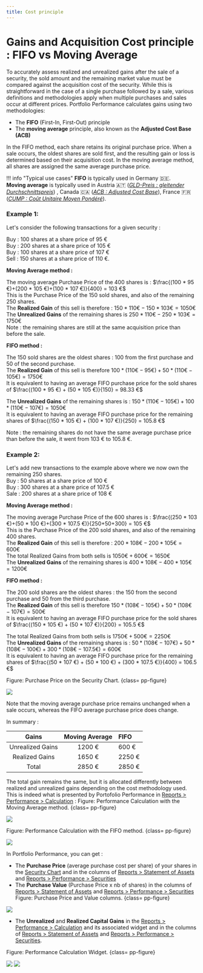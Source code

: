 ```yaml
---
title: Cost principle 
---
```

# Gains and Acquisition Cost principle : FIFO vs Moving Average

To accurately assess realized and unrealized gains after the sale of a security, the sold amount and the remaining market value must be compared against the acquisition cost of the security. While this is straightforward in the case of a single purchase followed by a sale, various definitions and methodologies apply when multiple purchases and sales occur at different prices. Portfolio Performance calculates gains using two methodologies:

- The **FIFO** (First-In, First-Out) principle
- The **moving average** principle, also known as the **Adjusted Cost Base (ACB)** 

In the FIFO method, each share retains its original purchase price. When a sale occurs, the oldest shares are sold first, and the resulting gain or loss is determined based on their acquisition cost.
In the moving average method, all shares are assigned the same average purchase price.

!!! info "Typical use cases"
	**FIFO** is typically used in Germany 🇩🇪.  
	**Moving average** is typically used in Austria 🇦🇹 ([*GLD-Preis : gleitender Durchschnittspreis*](https://de.wikipedia.org/wiki/Gleitender_Durchschnittspreis)) , Canada 🇨🇦 ([*ACB : Adjusted Cost Base*](https://www.adjustedcostbase.ca/blog/how-to-calculate-adjusted-cost-base-acb-and-capital-gains/)), France 🇫🇷 ([*CUMP : Coût Unitaire Moyen Pondéré*](https://bofip.impots.gouv.fr/bofip/3619-PGP.html/identifiant%3DBOI-RPPM-PVBMI-20-10-20-40-20191220)).


### Example 1:

Let's consider the following transactions for a given security :

Buy : 100 shares at a share price of 95 €  
Buy : 200 shares at a share price of 105 €  
Buy : 100 shares at a share price of 107 €  
Sell : 150 shares at a share price of 110 €.  

**Moving Average method :**

The moving average Purchase Price of the 400 shares is : $\frac{(100 * 95 €)+(200 * 105 €)+(100 * 107 €)}{400} = 103 €$  
This is the Purchase Price of the 150 sold shares, and also of the remaining 250 shares.  
The **Realized Gain**  of this sell is therefore : $150 * 110 € - 150 * 103 € = 1050 €$  
The **Unrealized Gains** of the remaining shares is $250 * 110 € - 250 * 103 € = 1750 €$  
Note : the remaining shares are still at the same acquisition price than before the sale.  

**FIFO method :**

The 150 sold shares are the oldest shares : 100 from the first purchase and 50 of the second purchase.  
The **Realized Gain**  of this sell is therefore $100 * (110 € - 95 €) + 50 * (110 € - 105 €) = 1750 €$  
It is equivalent to having an average FIFO purchase price for the sold shares of $\frac{(100 * 95 €) + (50 * 105 €)}{150} = 98.33 €$  

The **Unrealized Gains** of the remaining shares is : $150 * (110 € - 105 €) + 100 * (110 € - 107 €) = 1050 €$  
It is equivalent to having an average FIFO purchase price for the remaining shares of $\frac{(150 * 105 €) + (100 * 107 €)}{250} = 105.8 €$  

Note : the remaining shares do not have the same average purchase price than before the sale, it went from 103 € to 105.8 €.  


### Example 2:
Let's add new transactions to the example above where we now own the remaining 250 shares.  
Buy : 50 shares at a share price of 100 €   
Buy : 300 shares at a share price of 107.5 €   
Sale : 200 shares at a share price of 108 €  

**Moving Average method :**

The moving average Purchase Price of the 600 shares is : $\frac{(250 * 103 €)+(50 * 100 €)+(300 * 107.5 €)}{250+50+300} = 105 €$  
This is the Purchase Price of the 200 sold shares, and also of the remaining 400 shares.  
The **Realized Gain**  of this sell is therefore : $200 * 108 € - 200 * 105 € = 600 €$  
The total Realized Gains from both sells is $1050 € + 600 € = 1650 €$  
The **Unrealized Gains** of the remaining shares is $400 * 108 € - 400 * 105 € = 1200 €$  

**FIFO method :**

The 200 sold shares are the oldest shares : the 150 from the second purchase and 50 from the third purchase.  
The **Realized Gain** of this sell is therefore $150 * (108 € - 105 €) + 50 * (108 € - 107 €) = 500 €$  
It is equivalent to having an average FIFO purchase price for the sold shares of $\frac{(150 * 105 €) + (50 * 107 €)}{200} = 105.5 €$ 
 
The total Realized Gains from both sells is $1750 € + 500 € = 2250 €$  
The **Unrealized Gains** of the remaining shares is : $50 * (108 € - 107 €) + 50 * (108 € - 100 €) + 300 * (108 € - 107.5 €) = 600 €$  
It is equivalent to having an average FIFO purchase price for the remaining shares of $\frac{(50 * 107 €) + (50 * 100 €) + (300 * 107.5 €)}{400} = 106.5 €$

Figure: Purchase Price on the Security Chart. {class= pp-figure}

![](images/cost-acquisition-method-security-chart.png)

Note that the moving average purchase price remains unchanged when a sale occurs, whereas the FIFO average purchase price does change.  

In summary : 

| Gains            | Moving Average | FIFO   | 
| :--------------: | :------------: | :------| 
| Unrealized Gains | 1200 €         | 600 €  | 
| Realized Gains   | 1650 €         | 2250 € | 
| Total            | 2850 €         | 2850 € | 

The total gain remains the same, but it is allocated differently between realized and unrealized gains depending on the cost methodology used. This is indeed what is presented by Portofolio Performance in [Reports > Performance > Calculation](../reference/view/reports/performance/calculation.md) :
Figure: Performance Calculation with the Moving Average method. {class= pp-figure}

![](images/cost-acquisition-method-calculation-ACB.png)

Figure: Performance Calculation with the FIFO method. {class= pp-figure}

![](images/cost-acquisition-method-calculation-FIFO.png)

In Portfolio Performance, you can get :  

- The **Purchase Price** (average purchase cost per share) of your shares in the [Security Chart](../reference/view/securities/all-securities.md)
 and in the columns of [Reports > Statement of Assets](../reference/view/reports/statement/index.md)
 and [Reports > Performance > Securities](../reference/view/reports/performance/securities.md)
- The **Purchase Value** (Purchase Price x nb of shares) in the columns of [Reports > Statement of Assets](../reference/view/reports/statement/index.md) and [Reports > Performance > Securities](../reference/view/reports/performance/securities.md)
Figure: Purchase Price and Value columns. {class= pp-figure}

![](images/cost-acquisition-method-purchase-price-columns.png)

- The **Unrealized** and **Realized Capital Gains** in the [Reports > Performance > Calculation](../reference/view/reports/performance/calculation.md)
 and its associated widget and in the columns of [Reports > Statement of Assets](../reference/view/reports/statement/index.md) and [Reports > Performance > Securities](../reference/view/reports/performance/securities.md).

Figure: Performance Calculation Widget. {class= pp-figure}

![](images/cost-acquisition-method-widget.png)
![](images/cost-acquisition-method-widget-option.png)

